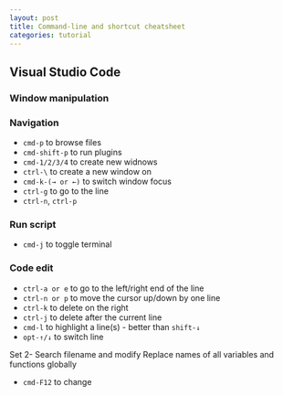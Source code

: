 ```yaml
---
layout: post
title: Command-line and shortcut cheatsheet
categories: tutorial
---
```


## Visual Studio Code

### Window manipulation

### Navigation

- `cmd-p` to browse files
- `cmd-shift-p` to run plugins
- `cmd-1/2/3/4` to create new widnows
- `ctrl-\` to create a new window on
- `cmd-k-(→ or ←)` to switch window focus
- `ctrl-g` to go to the line
- `ctrl-n`, `ctrl-p`

### Run script

- `cmd-j` to toggle terminal

### Code edit

- `ctrl-a or e` to go to the left/right end of the line
- `ctrl-n or p` to move the cursor up/down by one line
- `ctrl-k`  to delete on the right
- `ctrl-j` to delete after the current line
- `cmd-l` to highlight a line(s) - better than `shift-↓`
- `opt-↑/↓` to switch line

Set 2- Search filename and modify
Replace names of all variables and functions globally

- `cmd-F12` to change